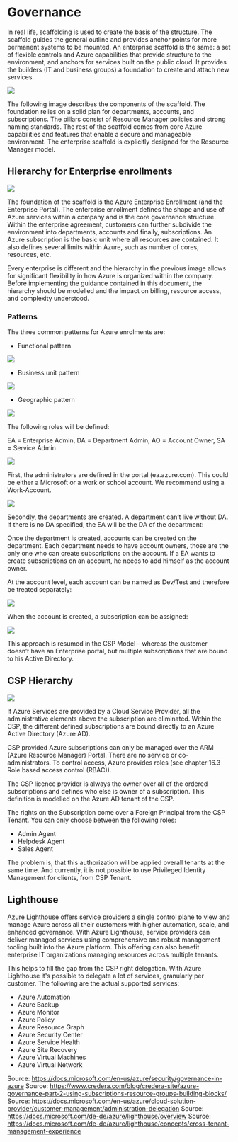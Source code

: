 # Governance

In real life, scaffolding is used to create the basis of the structure. The scaffold guides the general outline and provides anchor points for more permanent systems to be mounted. An enterprise scaffold is the same: a set of flexible controls and Azure capabilities that provide structure to the environment, and anchors for services built on the public cloud. It provides the builders (IT and business groups) a foundation to create and attach new services.

![](..//media/image3.png)

The following image describes the components of the scaffold. The foundation relies on a solid plan for departments, accounts, and subscriptions. The pillars consist of Resource Manager policies and strong naming standards. The rest of the scaffold comes from core Azure capabilities and features that enable a secure and manageable environment. The enterprise scaffold is explicitly designed for the Resource Manager model.

## Hierarchy for Enterprise enrollments

![](..//media/image4.png)

The foundation of the scaffold is the Azure Enterprise Enrollment (and the Enterprise Portal). The enterprise enrollment defines the shape and use of Azure services within a company and is the core governance structure. Within the enterprise agreement, customers can further subdivide the environment into departments, accounts and finally, subscriptions. An Azure subscription is the basic unit where all resources are contained. It also defines several limits within Azure, such as number of cores, resources, etc.

Every enterprise is different and the hierarchy in the previous image allows for significant flexibility in how Azure is organized within the company. Before implementing the guidance contained in this document, the hierarchy should be modelled and the impact on billing, resource access, and complexity understood.

### Patterns ###

The three common patterns for Azure enrolments are:

  - Functional pattern

![](..//media/image5.png)

  - Business unit pattern

![](..//media/image6.png)

  - Geographic pattern

![](..//media/image7.png)

The following roles will be defined:

EA = Enterprise Admin, DA = Department Admin, AO = Account Owner, SA = Service Admin

![](..//media/image8.png)

First, the administrators are defined in the portal (ea.azure.com). This could be either a Microsoft or a work or school account. We recommend using a Work-Account.

![](..//media/image9.png)

Secondly, the departments are created. A department can’t live without DA. If there is no DA specified, the EA will be the DA of the department:

Once the department is created, accounts can be created on the department. Each department needs to have account owners, those are the only one who can create subscriptions on the account. If a EA wants to create subscriptions on an account, he needs to add himself as the account owner.

At the account level, each account can be named as Dev/Test and therefore be treated separately:

![](..//media/image10.png)

When the account is created, a subscription can be assigned:

![](..//media/image11.png)

This approach is resumed in the CSP Model – whereas the customer doesn’t have an Enterprise portal, but multiple subscriptions that are bound to his Active Directory.

## CSP Hierarchy

![](..//media/image12.png)

If Azure Services are provided by a Cloud Service Provider, all the administrative elements above the subscription are eliminated. Within the CSP, the different defined subscriptions are bound directly to an Azure Active Directory (Azure AD).

CSP provided Azure subscriptions can only be managed over the ARM (Azure Resource Manager) Portal. There are no service or co-administrators. To control access, Azure provides roles (see chapter 16.3 Role based access control (RBAC)).

The CSP licence provider is always the owner over all of the ordered subscriptions and defines who else is owner of a subscription. This definition is modelled on the Azure AD tenant of the CSP.

The rights on the Subscription come over a Foreign Principal from the CSP Tenant. You can only choose between the following roles:
- Admin Agent
- Helpdesk Agent
- Sales Agent

The problem is, that this authorization will be applied overall tenants at the same time. And currently, it is not possible to use Privileged Identity Management for clients, from CSP Tenant.

## Lighthouse

Azure Lighthouse offers service providers a single control plane to view and manage Azure across all their customers with higher automation, scale, and enhanced governance. With Azure Lighthouse, service providers can deliver managed services using comprehensive and robust management tooling built into the Azure platform. This offering can also benefit enterprise IT organizations managing resources across multiple tenants.

This helps to fill the gap from the CSP right delegation. With Azure Lighthouse it's possible to delegate a lot of services, granularly per customer. The following are the actual supported services:
- Azure Automation
- Azure Backup
- Azure Monitor
- Azure Policy
- Azure Resource Graph
- Azure Security Center
- Azure Service Health
- Azure Site Recovery
- Azure Virtual Machines
- Azure Virtual Network

Source: <https://docs.microsoft.com/en-us/azure/security/governance-in-azure>
Source: <https://www.credera.com/blog/credera-site/azure-governance-part-2-using-subscriptions-resource-groups-building-blocks/>
Source: <https://docs.microsoft.com/en-us/azure/cloud-solution-provider/customer-management/administration-delegation>
Source: <https://docs.microsoft.com/de-de/azure/lighthouse/overview>
Source: <https://docs.microsoft.com/de-de/azure/lighthouse/concepts/cross-tenant-management-experience>